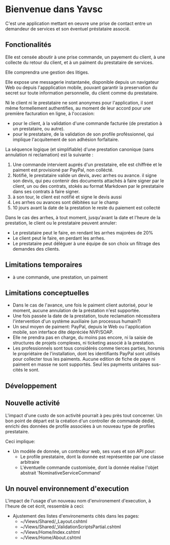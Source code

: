 # Bienvenue dans Yavsc

C'est une application mettant en oeuvre une prise de contact entre un demandeur de services et son éventuel préstataire associé.

## Fonctionalités

Elle est censée aboutir à une prise commande,
un payement du client, à une collecte du retour du client, et à un paiment du prestataire de services.

Elle comprendra une gestion des litiges.

Elle expose une messagerie instantanée, disponible depuis un navigateur Web ou depuis l'appplication mobile,
pouvant garantir la preservation du secret sur toute information personnelle,
du client comme du prestataire.

Ni le client ni le prestataire ne sont anonymes pour l'application,
il sont même formellement authentifies, au moment de leur accord pour une première
facturation en ligne, à l'occasion:

* pour le client, à la validation d'une commande facturée (de prestation à un prestataire, ou autre).
* pour le prestataire, de la validation de son profile proféssionnel, qui implique l'acquitement de son adhésion forfaitaire.

La séquence logique (et simplifiable) d'une prestation canonique (sans annulation ni reclamation) est la suivante :

1. Une commande intervient auprés d'un prestataire, elle est chiffrée et le paiment est provisioné par PayPal, non collécté.
2. Notifié, le prestataire valide un devis, avec arrhes ou avance. il signe son devis, qui peu contenir des documents attachés à faire signer par le client, un ou des contrats, stokés au format Markdown par le prestataire dans ses contrats à faire signer.
3. à son tour, le client est notifié et signe le devis aussi
4. Les arrhes ou avances sont débitées sur le champ
5. 10 jours avant la date de la prestation le reste du paiement est collecté

Dans le cas des arrhes, à tout moment, jusqu'avant la date et l'heure de la prestation, le client ou le prestataire peuvent annuler:

* Le prestataire peut le faire, en rendant les arrhes majorées de 20%
* Le client peut le faire, en perdant les arrhes.
* Le prestataire peut déléguer à une équipe de son choix un filtrage des demandes des clients.

## Limitations temporaires

* à une commande, une prestation, un paiment

## Limitations conceptuelles

* Dans le cas de l'avance, une fois le paiment client autorisé, pour le moment, aucune annulation de la préstation n'est supportée.
* Une fois passée la date de la prestation, toute reclamation nécessitera l'intervention d'un système auxiliaire (un processus humain?)
* Un seul moyen de paiment: PayPal, depuis le Web ou l'application mobile, son interface dite dépréciée NVP/SOAP.
* Elle ne prendra pas en charge, du moins pas encore, ni la saisie de structures de projets complexes, ni ticketing associé à la prestation.
* Les professionnels sont tous considérés comme tierces parties, horsmis le propriétaire de l'installation, dont les identifiants PayPal sont utilisés pour collecter tous les paiments. Aucune edition de fiche de paye ni paiment en masse ne sont supportés. Seul les payments unitaires sus-cités le sont.


## Développement

## Nouvelle activité

L'impact d'une custo de son activité pourrait à peu près tout concerner.
Un bon point de départ est la création d'un controller de commande dédié, enrichi des données de profile associées à un nouveau type de profiles prestataire.

Ceci implique:

* Un modèle de donnée, un controleur web, ses vues et son API pour:
  * Le profile prestataire, dont la donnée est représentée par une classe arbitraire
  * L'éventuelle commande customisée, dont la donnée réalise l'objet abstrait 'NominativeServiceCommand'

## Un nouvel environnement d'execution

L'impact de l'usage d'un nouveau nom d'environement d'execution, à l'heure de cet écrit, ressemble à ceci:

* Ajustement des listes d'environements cités dans les pages:
  * ~/Views/Shared/_Layout.cshtml
  * ~/Views/Shared/_ValidationScriptsPartial.cshtml
  * ~/Views/Home/Index.cshtml
  * ~/Views/Home/About.cshtml
